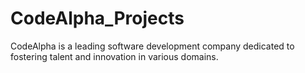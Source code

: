 # CodeAlpha_Projects
CodeAlpha is a leading software development company dedicated to fostering talent and innovation in various domains.
